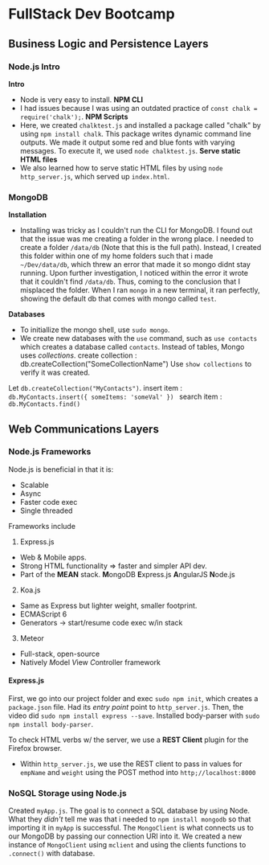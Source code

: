 # FullStack Dev Bootcamp
## Business Logic and Persistence Layers

### Node.js Intro
**Intro**
- Node is very easy to install.
**NPM CLI**
- I had issues because I was using an outdated practice of `const chalk = require('chalk');`.
**NPM Scripts**
- Here, we created `chalktest.js` and installed a package called "chalk" by using `npm install chalk`.
This package writes dynamic command line outputs.
We made it output some red and blue fonts with varying messages.
To execute it, we used `node chalktest.js`.
**Serve static HTML files**
- We also learned how to serve static HTML files by using `node http_server.js`, which served up `index.html`.

### MongoDB
**Installation**
- Installing was tricky as I couldn't run the CLI for MongoDB.
I found out that the issue was me creating a folder in the wrong place.
I needed to create a folder `/data/db` (Note that this is the full path).
Instead, I created this folder within one of my home folders such that i made `~/Dev/data/db`, which threw an error that made it so mongo didnt stay running.
Upon further investigation, I noticed within the error it wrote that it couldn't find `/data/db`.
Thus, coming to the conclusion that I misplaced the folder.
When I ran `mongo` in a new terminal, it ran perfectly, showing the default db that comes with mongo called `test`.

**Databases**
- To initiallize the mongo shell, use `sudo mongo`.
- We create new databases with the `use` command, such as `use contacts` which creates a database called `contacts`. Instead of tables, Mongo uses *collections*.
create collection
: db.createCollection("SomeCollectionName")
Use `show collections` to verify it was created.

Let `db.createCollection("MyContacts")`.
insert item
: `db.MyContacts.insert({ someItems: 'someVal' }) `
search item
: `db.MyContacts.find()`


## Web Communications Layers
### Node.js Frameworks
Node.js is beneficial in that it is:
- Scalable
- Async
- Faster code exec
- Single threaded

Frameworks include
1. Express.js
- Web & Mobile apps.
- Strong HTML functionality => faster and simpler API dev.
- Part of the **MEAN** stack.
**M**ongoDB
**E**xpress.js
**A**ngularJS
**N**ode.js

2. Koa.js
- Same as Express but lighter weight, smaller footprint.
- ECMAScript 6
- Generators -> start/resume code exec w/in stack

3. Meteor
- Full-stack, open-source
- Natively *M*odel *V*iew *C*ontroller framework

#### Express.js
First, we go into our project folder and exec `sudo npm init`, which creates a `package.json` file.
Had its *entry point* point to `http_server.js`.
Then, the video did `sudo npm install express --save`.
Installed body-parser with `sudo npm install body-parser`.

To check HTML verbs w/ the server, we use a **REST Client** plugin for the Firefox browser.
- Within `http_server.js`, we use the REST client to pass in values for `empName` and `weight` using the POST method into `http;//localhost:8000`

### NoSQL Storage using Node.js
Created `myApp.js`.
The goal is to connect a SQL database by using Node.
What they *didn't* tell me was that i needed to `npm install mongodb` so that importing it in `myApp` is successful.
The `MongoClient` is what connects us to our MongoDB by passing our connection URI into it.
We created a new instance of `MongoClient` using `mclient` and using the clients functions to `.connect()` with database.


